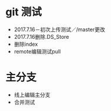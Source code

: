 # git 测试
- 2017.7.16－初次上传测试／/master更改
- 2017.7.16删除.DS_Store
- 删除index
- remote编辑测试pull
# 主分支
- 线上编辑主分支
- 合并测试
